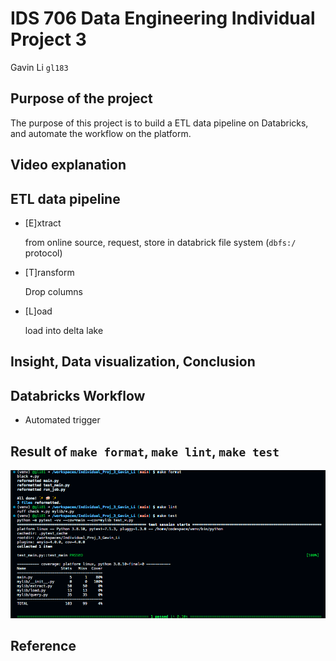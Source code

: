 
# IDS 706 Data Engineering Individual Project 3
Gavin Li `gl183`

## Purpose of the project
The purpose of this project is to build a ETL data pipeline on Databricks, and automate the workflow on the platform.

## Video explanation

## ETL data pipeline

- [E]xtract

  from online source, request, store in databrick file system (`dbfs:/` protocol)
- [T]ransform

  Drop columns
- [L]oad

  load into delta lake

## Insight, Data visualization, Conclusion

## Databricks Workflow

- Automated trigger

## Result of `make format`, `make lint`, `make test`

![rslt_make](./resources/rslt_make.png)

## Reference